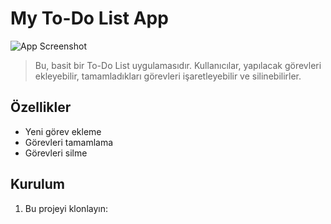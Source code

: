 # My To-Do List App

![App Screenshot](screenshot.png)

> Bu, basit bir To-Do List uygulamasıdır. Kullanıcılar, yapılacak görevleri ekleyebilir, tamamladıkları görevleri işaretleyebilir ve silinebilirler.

## Özellikler

- Yeni görev ekleme
- Görevleri tamamlama
- Görevleri silme

## Kurulum

1. Bu projeyi klonlayın:
